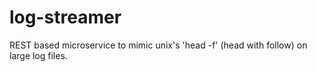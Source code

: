 # log-streamer
REST based microservice to mimic unix's 'head -f' (head with follow) on large log files.

 